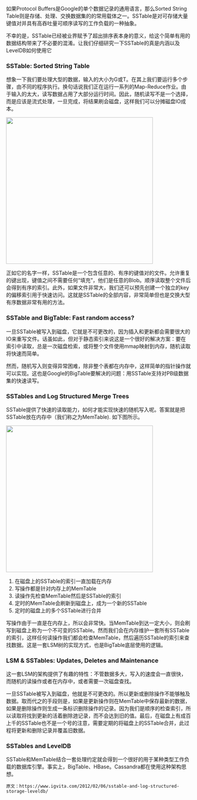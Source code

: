 如果Protocol Buffers是Google的单个数据记录的通用语言，那么Sorted String Table则是存储、处理、交换数据集的的常用载体之一。SSTable是对可存储大量键值对并具有高吞吐量可顺序读写的工作负载的一种抽象。

不幸的是，SSTable已经被业界赋予了超出排序表本身的意义，给这个简单有用的数据结构带来了不必要的混淆。让我们仔细研究一下SSTable的真是内涵以及LevelDB如何使用它

### SSTable: Sorted String Table

想象一下我们要处理大型的数据，输入的大小为G或T。在其上我们要运行多个步骤，由不同的程序执行。换句话说我们正在运行一系列的Map-Reduce作业。由于输入的太大，读写数据占用了大部分运行时间。因此，随机读写不是一个选择，而是应该是流式处理，一旦完成，将结果刷会磁盘，这样我们可以分摊磁盘IO成本。

<img src="http://owo5nif4b.bkt.clouddn.com/xsstable.png.pagespeed.ic.UGWVKAaGWc-2.png" width="400">

正如它的名字一样，SSTable是一个包含任意的、有序的键值对的文件。允许重复的键出现，键值之间不需要任何“填充”，他们是任意的Blob。顺序读取整个文件后会得到有序的索引。此外，如果文件非常大，我们还可以预先创建一个独立的key的偏移索引用于快速访问。这就是SSTable的全部内容，非常简单但也是交换大型有序数据非常有用的方法。

### SSTable and BigTable: Fast random access?

一旦SSTable被写入到磁盘，它就是不可更改的，因为插入和更新都会需要很大的IO来重写文件。话虽如此，但对于静态索引来说这是一个很好的解决方案：要在索引中读取，总是一次磁盘检索，或将整个文件使用mmap映射到内存，随机读取将快速而简单。

然而，随机写入则变得异常困难，除非整个表都在内存中，这样简单的指针操作就可以实现。这也是Google的BigTable要解决的问题：用SSTable支持对PB级数据集的快速读写。

### SSTables and Log Structured Merge Trees

SSTable提供了快速的读取能力，如何才能实现快速的随机写入呢。答案就是把SSTable放在内存中（我们称之为MemTable). 如下图所示。

<img src="http://owo5nif4b.bkt.clouddn.com/xmemtable-sstable.png.pagespeed.ic.VbFiXFpWsL.png" width="400">



1. 在磁盘上的SSTable的索引一直加载在内存
2. 写操作都是针对内存上的MemTable
3. 读操作先检查MemTable然后是SSTable的索引
4. 定时的MemTable会刷新到磁盘上，成为一个新的SSTable
5. 定时的磁盘上的多个SSTable进行合并

写操作由于一直是在内存上，所以会非常快。当MemTable到达一定大小，则会刷写到磁盘上称为一个不可变的SSTable。然而我们会在内存维护一套所有SSTable的索引，这样任何读操作我们都会检查MemTable，然后遍历SSTable的索引来查找数据。这是一套LSM树的实现方式，也是BigTable底层使用的逻辑。

### LSM & SSTables: Updates, Deletes and Maintenance

这一套LSM的架构提供了有趣的特性：不管数据多大，写入的速度会一直很快，而随机的读操作或者在内存中，或者需要一次磁盘查找。

一旦SSTable被写入到磁盘，他就是不可更改的。所以更新或删除操作不能够触及数据。取而代之的手段则是，如果是更新操作则在MemTable中保存最新的数据，如果是删除操作则生成一条标识删除操作的记录。因为我们是顺序的检查索引，所以读取将找到更新的活着删除逇记录，而不会达到旧的值。最后，在磁盘上有成百上千的SSTable也不是一个号的注意，需要定期的将磁盘上的SSTable合并，此过程将更新和删除记录并覆盖旧数据。

### SSTables and LevelDB

SSTable和MemTable结合一套处理约定就会得到一个很好的用于某种类型工作负载的数据库引擎。事实上，BigTable、HBase。Cassandra都在使用这种架构思想。

~~~
原文：https://www.igvita.com/2012/02/06/sstable-and-log-structured-storage-leveldb/
~~~
































